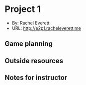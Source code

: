 # Project 1
+ By: Rachel Everett
+ URL: <http://e2p1.racheleverett.me>

## Game planning

## Outside resources

## Notes for instructor
